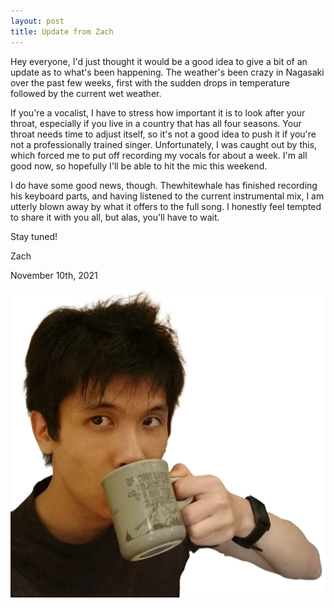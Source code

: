 ```yaml
---
layout: post
title: Update from Zach
---
```



Hey everyone, I'd just thought it would be a good idea to give a bit of an update as to what's been happening. The weather's been crazy in Nagasaki over the past few weeks, first with the sudden drops in temperature followed by the current wet weather.

If you're a vocalist, I have to stress how important it is to look after your throat, especially if you live in a country that has all four seasons. Your throat needs time to adjust itself, so it's not a good idea to push it if you're not a professionally trained singer. Unfortunately, I was caught out by this, which forced me to put off recording my vocals for about a week. I'm all good now, so hopefully I'll be able to hit the mic this weekend.

I do have some good news, though. Thewhitewhale has finished recording his keyboard parts, and having listened to the current instrumental mix, I am utterly blown away by what it offers to the full song. I honestly feel tempted to share it with you all, but alas, you'll have to wait.

Stay tuned!

Zach

November 10th, 2021

![image](/assets/images/Zach-with-coffee.png/)
